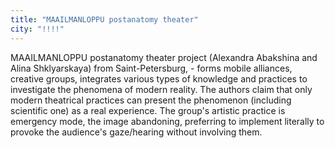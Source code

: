 ```yaml
---
title: "MAAILMANLOPPU postanatomy theater"
city: "!!!!"
---
```


MAAILMANLOPPU postanatomy theater project  (Alexandra Abakshina and Alina Shklyarskaya)  from Saint-Petersburg, - forms mobile alliances, creative groups, integrates various types of knowledge and practices to   investigate  the phenomena of modern reality. The authors claim that only modern theatrical practices can present the phenomenon (including scientific one) as a real experience. The group's artistic practice is emergency mode, the image abandoning, preferring to  implement  literally to provoke the audience's gaze/hearing without involving them.
